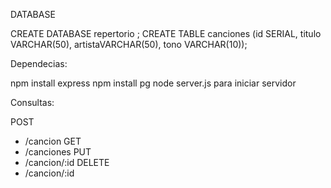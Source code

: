   DATABASE
  
  CREATE DATABASE repertorio ;
  CREATE TABLE canciones (id SERIAL, titulo VARCHAR(50), artistaVARCHAR(50), tono VARCHAR(10));

  Dependecias:
 
  npm install express
  npm install pg
  node server.js para iniciar servidor

  Consultas:
    
   POST
  - /cancion
  GET
  - /canciones
  PUT
  - /cancion/:id
  DELETE
  - /cancion/:id

